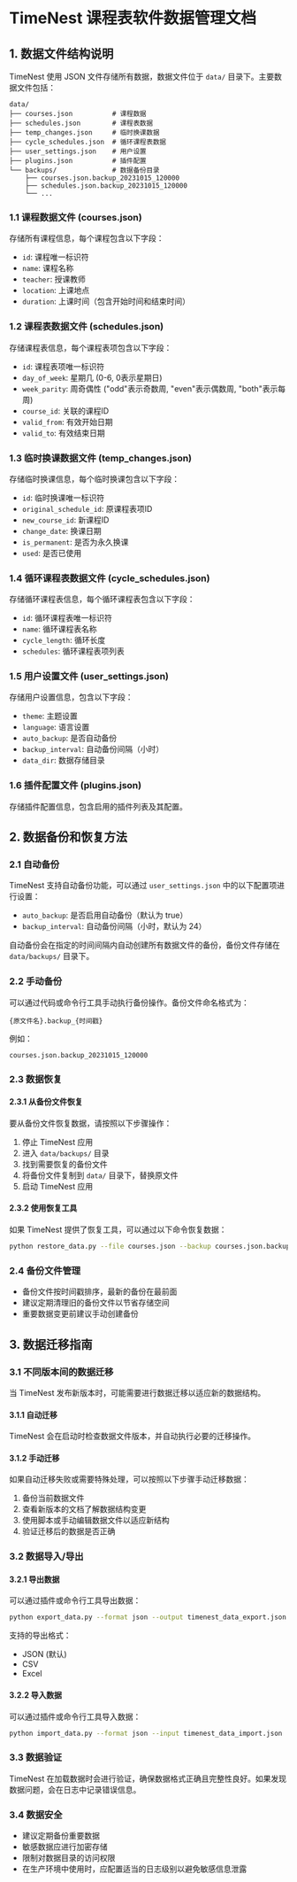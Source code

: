 # TimeNest 课程表软件数据管理文档

## 1. 数据文件结构说明

TimeNest 使用 JSON 文件存储所有数据，数据文件位于 `data/` 目录下。主要数据文件包括：

```
data/
├── courses.json          # 课程数据
├── schedules.json        # 课程表数据
├── temp_changes.json     # 临时换课数据
├── cycle_schedules.json  # 循环课程表数据
├── user_settings.json    # 用户设置
├── plugins.json          # 插件配置
└── backups/              # 数据备份目录
    ├── courses.json.backup_20231015_120000
    ├── schedules.json.backup_20231015_120000
    └── ...
```

### 1.1 课程数据文件 (courses.json)

存储所有课程信息，每个课程包含以下字段：
- `id`: 课程唯一标识符
- `name`: 课程名称
- `teacher`: 授课教师
- `location`: 上课地点
- `duration`: 上课时间（包含开始时间和结束时间）

### 1.2 课程表数据文件 (schedules.json)

存储课程表信息，每个课程表项包含以下字段：
- `id`: 课程表项唯一标识符
- `day_of_week`: 星期几 (0-6, 0表示星期日)
- `week_parity`: 周奇偶性 ("odd"表示奇数周, "even"表示偶数周, "both"表示每周)
- `course_id`: 关联的课程ID
- `valid_from`: 有效开始日期
- `valid_to`: 有效结束日期

### 1.3 临时换课数据文件 (temp_changes.json)

存储临时换课信息，每个临时换课包含以下字段：
- `id`: 临时换课唯一标识符
- `original_schedule_id`: 原课程表项ID
- `new_course_id`: 新课程ID
- `change_date`: 换课日期
- `is_permanent`: 是否为永久换课
- `used`: 是否已使用

### 1.4 循环课程表数据文件 (cycle_schedules.json)

存储循环课程表信息，每个循环课程表包含以下字段：
- `id`: 循环课程表唯一标识符
- `name`: 循环课程表名称
- `cycle_length`: 循环长度
- `schedules`: 循环课程表项列表

### 1.5 用户设置文件 (user_settings.json)

存储用户设置信息，包含以下字段：
- `theme`: 主题设置
- `language`: 语言设置
- `auto_backup`: 是否自动备份
- `backup_interval`: 自动备份间隔（小时）
- `data_dir`: 数据存储目录

### 1.6 插件配置文件 (plugins.json)

存储插件配置信息，包含启用的插件列表及其配置。

## 2. 数据备份和恢复方法

### 2.1 自动备份

TimeNest 支持自动备份功能，可以通过 `user_settings.json` 中的以下配置项进行设置：
- `auto_backup`: 是否启用自动备份（默认为 true）
- `backup_interval`: 自动备份间隔（小时，默认为 24）

自动备份会在指定的时间间隔内自动创建所有数据文件的备份，备份文件存储在 `data/backups/` 目录下。

### 2.2 手动备份

可以通过代码或命令行工具手动执行备份操作。备份文件命名格式为：
```
{原文件名}.backup_{时间戳}
```

例如：
```
courses.json.backup_20231015_120000
```

### 2.3 数据恢复

#### 2.3.1 从备份文件恢复

要从备份文件恢复数据，请按照以下步骤操作：

1. 停止 TimeNest 应用
2. 进入 `data/backups/` 目录
3. 找到需要恢复的备份文件
4. 将备份文件复制到 `data/` 目录下，替换原文件
5. 启动 TimeNest 应用

#### 2.3.2 使用恢复工具

如果 TimeNest 提供了恢复工具，可以通过以下命令恢复数据：
```bash
python restore_data.py --file courses.json --backup courses.json.backup_20231015_120000
```

### 2.4 备份文件管理

- 备份文件按时间戳排序，最新的备份在最前面
- 建议定期清理旧的备份文件以节省存储空间
- 重要数据变更前建议手动创建备份

## 3. 数据迁移指南

### 3.1 不同版本间的数据迁移

当 TimeNest 发布新版本时，可能需要进行数据迁移以适应新的数据结构。

#### 3.1.1 自动迁移

TimeNest 会在启动时检查数据文件版本，并自动执行必要的迁移操作。

#### 3.1.2 手动迁移

如果自动迁移失败或需要特殊处理，可以按照以下步骤手动迁移数据：

1. 备份当前数据文件
2. 查看新版本的文档了解数据结构变更
3. 使用脚本或手动编辑数据文件以适应新结构
4. 验证迁移后的数据是否正确

### 3.2 数据导入/导出

#### 3.2.1 导出数据

可以通过插件或命令行工具导出数据：
```bash
python export_data.py --format json --output timenest_data_export.json
```

支持的导出格式：
- JSON (默认)
- CSV
- Excel

#### 3.2.2 导入数据

可以通过插件或命令行工具导入数据：
```bash
python import_data.py --format json --input timenest_data_import.json
```

### 3.3 数据验证

TimeNest 在加载数据时会进行验证，确保数据格式正确且完整性良好。如果发现数据问题，会在日志中记录错误信息。

### 3.4 数据安全

- 建议定期备份重要数据
- 敏感数据应进行加密存储
- 限制对数据目录的访问权限
- 在生产环境中使用时，应配置适当的日志级别以避免敏感信息泄露